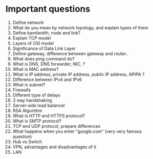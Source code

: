 # Important questions 

1. Define network
2. What do you mean by network topology, and explain types of them
3. Define bandwidth, node and link?
4. Explain TCP model
5. Layers of OSI model
6. Significance of Data Link Layer
7. Define gateway, difference between gateway and router..
8. What does ping command do?
9. What is DNS, DNS forwarder, NIC, ?
10. What is MAC address?
11. What is IP address, private IP address, public IP address, APIPA ?
12. Difference between IPv4 and IPv6
13. What is subnet?
14. Firewalls
15. Different type of delays
16. 3 way handshaking
17. Server-side load balancer
18. RSA Algorithm
19. What is HTTP and HTTPS protocol?
20. What is SMTP protocol?
21. TCP and UDP protocol, prepare differences
22. What happens when you enter "google.com" (very very famous question)
23. Hub vs Switch
24. VPN, advantages and disadvantages of it
25. LAN